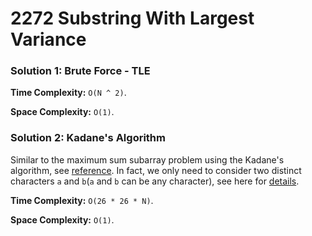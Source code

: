 # 2272 Substring With Largest Variance

### Solution 1: Brute Force - TLE
**Time Complexity:** `O(N ^ 2)`.

**Space Complexity:** `O(1)`.

### Solution 2: Kadane's Algorithm
Similar to the maximum sum subarray problem using the Kadane's algorithm, see [reference](https://medium.com/@rsinghal757/kadanes-algorithm-dynamic-programming-how-and-why-does-it-work-3fd8849ed73d).
In fact, we only need to consider two distinct characters `a` and `b`(`a` and `b` can be any character), see here for [details](https://ssg.leetcode-cn.com/problems/substring-with-largest-variance/solution/by-endlesscheng-5775/).

**Time Complexity:** `O(26 * 26 * N)`.

**Space Complexity:** `O(1)`.
